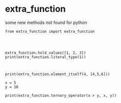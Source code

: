 # extra_function
some new methods not found for python 
```
from extra_function import extra_function




extra_function.hold_values([1, 2, 3])
print(extra_function.literal_type(1))



print(extra_function.element_itself(4, [4,5,6]))

x = 5
y = 10

print(extra_function.ternary_operator(x > y, x, y))
```
